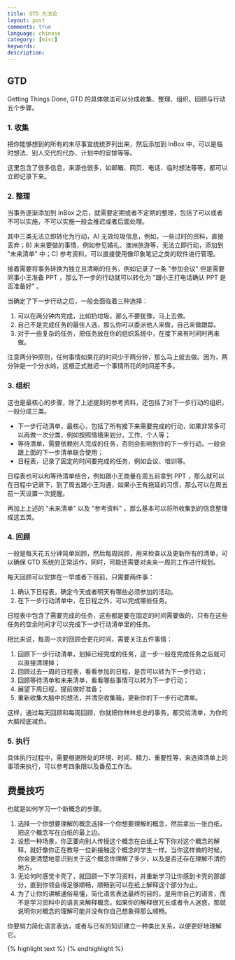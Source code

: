 ```yaml
---
title: GTD 方法论
layout: post
comments: true
language: chinese
category: [misc]
keywords:
description:
---
```



<!-- more -->

## GTD

Getting Things Done, GTD 的具体做法可以分成收集、整理、组织、回顾与行动五个步骤。

### 1. 收集

把你能够想到的所有的未尽事宜统统罗列出来，然后添加到 InBox 中，可以是临时想法、别人交代的代办、计划中的安排等等。

这里包含了很多信息，来源也很多，如邮箱、网页、电话、临时想法等等，都可以立即记录下来。

### 2. 整理

当事务逐渐添加到 InBox 之后，就需要定期或者不定期的整理，包括了可以或者不可以实施，不可以实施一般会推迟或者后面处理。

其中三类无法立即转化为行动，A) 无效垃圾信息，例如，一些过时的资料，直接丢弃；B) 未来要做的事情，例如参见婚礼、澳洲旅游等，无法立即行动，添加到 "未来清单" 中；C) 参考资料，可以直接使用像印象笔记之类的软件进行管理。

接着需要将事务转换为独立且清晰的任务，例如记录了一条 "参加会议" 但是需要同事小王准备 PPT ，那么下一步的行动就可以转化为 "跟小王打电话确认 PPT 是否准备好" 。

当确定了下一步行动之后，一般会面临着三种选择：

1. 可以在两分钟内完成，比如扔垃圾，那么不要犹豫，马上去做。
2. 自己不是完成任务的最佳人选，那么你可以委派他人来做，自己来做跟踪。
3. 对于一些复杂的任务，把任务放在你的组织系统中，在接下来有时间时再来做。

注意两分钟原则，任何事情如果花的时间少于两分钟，那么马上就去做。因为，两分钟是一个分水岭，这根正式推迟一个事情所花的时间差不多。

### 3. 组织

这也是最核心的步骤，除了上述提到的参考资料，还包括了对下一步行动的组织，一般分成三类。

* 下一步行动清单，最核心，包括了所有接下来需要完成的行动，如果非常多可以再做一次分类，例如按照情境来划分，工作、个人等；
* 等待清单，需要依赖别人完成的任务，否则会影响到你的下一步行动，一般会跟上面的下一步清单联合使用；
* 日程表，记录了固定的时间要完成的任务，例如会议、培训等。

日程表也可以和等待清单结合，例如跟小王商量在周五前拿到 PPT ，那么就可以在日程中记录下，到了周五跟小王沟通，如果小王有拖延的习惯，那么可以在周五前一天设置一次提醒。

再加上上述的 "未来清单" 以及 "参考资料" ，那么基本可以将所收集到的信息整理成这五类。

### 4. 回顾

一般是每天花五分钟简单回顾，然后每周回顾，用来检查以及更新所有的清单，可以确保 GTD 系统的正常运作，同时，可能还需要对未来一周的工作进行规划。

每天回顾可以安排在一早或者下班前，只需要两件事：

1. 确认下日程表，确定今天或者明天有哪些必须参加的活动。
2. 在下一步行动清单中，在日程之外，可以完成哪些任务。

日程表中包含了需要完成的任务，这些都是要在固定的时间需要做的，只有在这些任务的空余时间才可以完成下一步行动清单里的任务。

相比来说，每周一次的回顾会更花时间，需要关注五件事情：

1. 回顾下一步行动清单，划掉已经完成的任务，这一步一般在完成任务之后就可以直接清理掉；
2. 回顾过去一周的日程表，看看参加的日程，是否可以转为下一步行动；
3. 回顾等待清单和未来清单，看看哪些事情可以转为下一步行动；
4. 展望下周日程，提前做好准备；
5. 重新收集大脑中的想法，并清空收集箱，更新你的下一步行动清单。

这样，通过每天回顾和每周回顾，你就把你林林总总的事务，都交给清单，为你的大脑彻底减负。

### 5. 执行

具体执行过程中，需要根据所处的环境、时间、精力、重要性等，来选择清单上的事项来执行，可以参考四象限以及番茄工作法。

## 费曼技巧

也就是如何学习一个新概念的步骤。

1. 选择一个你想要理解的概念选择一个你想要理解的概念，然后拿出一张白纸，把这个概念写在白纸的最上边。
2. 设想一种场景，你正要向别人传授这个概念在白纸上写下你对这个概念的解释，就好像你正在教导一位新接触这个概念的学生一样。当你这样做的时候，你会更清楚地意识到关于这个概念你理解了多少，以及是否还存在理解不清的地方。
3. 无论何时感觉卡壳了，就回顾一下学习资料，并重新学习让你感到卡壳的那部分，直到你领会得足够顺畅，顺畅到可以在纸上解释这个部分为止。
4. 为了让你的讲解通俗易懂，简化语言表达最终的目的，是用你自己的语言，而不是学习资料中的语言来解释概念。如果你的解释很冗长或者令人迷惑，那就说明你对概念的理解可能并没有你自己想象得那么顺畅。

你要努力简化语言表达，或者与已有的知识建立一种类比关系，以便更好地理解它。



<!--
http://www.gtdlife.com/2008/762/five-best-gtd-applications/
https://zhuanlan.zhihu.com/p/25426777
https://everdo.net/
https://todoist.com/premium
https://www.lifehack.org/articles/technology/19-free-gtd-apps-for-windows-mac-linux.html

https://www.rememberthemilk.com/help/tips/
https://sspai.com/post/32757
http://www.gtdlife.com/2014/3291/how-to-improve-productivity-use-omnifocus4/
https://zhuanlan.zhihu.com/p/32663490
https://www.zhihu.com/question/46337589/answer/108168445
https://zhuanlan.zhihu.com/p/22210818
https://www.mifengtd.cn/articles/start-gtd.html
https://gettingthingsdone.com/what-is-gtd/

https://zhuanlan.zhihu.com/p/37258117
https://zhuanlan.zhihu.com/p/22210818 图片不错
https://zhuanlan.zhihu.com/p/31398385
-->

{% highlight text %}
{% endhighlight %}
